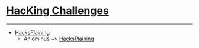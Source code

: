 # [HacKing Challenges](https://github.com/Anlominus/HacKing-Challenges)

---

- [HacksPlaining](https://www.hacksplaining.com/)
  - Anlominus ~> [HacksPlaining](./HacksPlaining)

